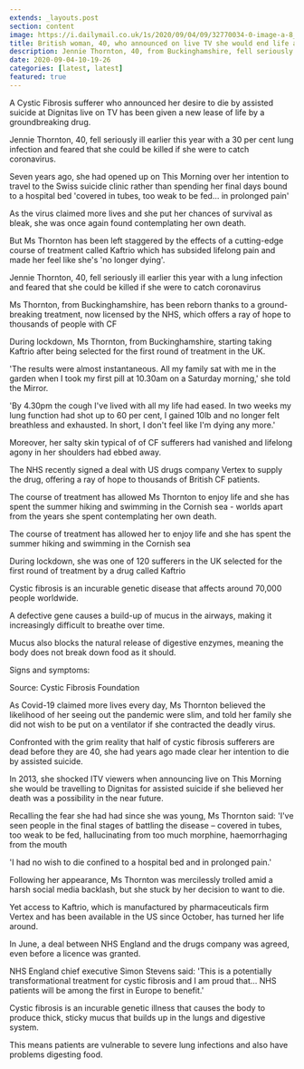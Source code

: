 ```yaml
---
extends: _layouts.post
section: content
image: https://i.dailymail.co.uk/1s/2020/09/04/09/32770034-0-image-a-8_1599208556616.jpg 
title: British woman, 40, who announced on live TV she would end life at Dignitas finds miracle cure 
description: Jennie Thornton, 40, from Buckinghamshire, fell seriously ill earlier this year with a 30 per cent lung infection and feared that she could be killed if she were to catch coronavirus. 
date: 2020-09-04-10-19-26 
categories: [latest, latest] 
featured: true 
--- 
```

A Cystic Fibrosis sufferer who announced her desire to die by assisted suicide at Dignitas live on TV has been given a new lease of life by a groundbreaking drug.

Jennie Thornton, 40, fell seriously ill earlier this year with a 30 per cent lung infection and feared that she could be killed if she were to catch coronavirus.  

Seven years ago, she had opened up on This Morning over her intention to travel to the Swiss suicide clinic rather than spending her final days bound to a hospital bed 'covered in tubes, too weak to be fed... in prolonged pain'

As the virus claimed more lives and she put her chances of survival as bleak, she was once again found contemplating her own death.  

But Ms Thornton has been left staggered by the effects of a cutting-edge course of treatment called Kaftrio which has subsided lifelong pain and made her feel like she's 'no longer dying'.  

Jennie Thornton, 40, fell seriously ill earlier this year with a lung infection and feared that she could be killed if she were to catch coronavirus

Ms Thornton, from Buckinghamshire, has been reborn thanks to a ground-breaking treatment, now licensed by the NHS, which offers a ray of hope to thousands of people with CF

During lockdown, Ms Thornton, from Buckinghamshire, starting taking Kaftrio after being selected for the first round of treatment in the UK.   

'The results were almost instantaneous. All my family sat with me in the garden when I took my first pill at 10.30am on a Saturday morning,' she told the Mirror.

'By 4.30pm the cough I've lived with all my life had eased. In two weeks my lung function had shot up to 60 per cent, I gained 10lb and no longer felt breathless and exhausted. In short, I don't feel like I'm dying any more.'

Moreover, her salty skin typical of of CF sufferers had vanished and lifelong agony in her shoulders had ebbed away. 

The NHS recently signed a deal with US drugs company Vertex to supply the drug, offering a ray of hope to thousands of British CF patients. 

The course of treatment has allowed Ms Thornton to enjoy life and she has spent the summer hiking and swimming in the Cornish sea - worlds apart from the years she spent contemplating her own death. 

 

The course of treatment has allowed her to enjoy life and she has spent the summer hiking and swimming in the Cornish sea

During lockdown, she was one of 120 sufferers in the UK selected for the first round of treatment by a drug called Kaftrio

Cystic fibrosis is an incurable genetic disease that affects around 70,000 people worldwide.

A defective gene causes a build-up of mucus in the airways, making it increasingly difficult to breathe over time.

Mucus also blocks the natural release of digestive enzymes, meaning the body does not break down food as it should.

Signs and symptoms:

Source: Cystic Fibrosis Foundation 

As Covid-19 claimed more lives every day, Ms Thornton believed the likelihood of her seeing out the pandemic were slim, and told her family she did not wish to be put on a ventilator if she contracted the deadly virus. 

Confronted with the grim reality that half of cystic fibrosis sufferers are dead before they are 40, she had years ago made clear her intention to die by assisted suicide.  

In 2013, she shocked ITV viewers when announcing live on This Morning she would be travelling to Dignitas for assisted suicide if she believed her death was a possibility in the near future.

Recalling the fear she had had since she was young, Ms Thornton said: 'I've seen people in the final stages of battling the disease – covered in tubes, too weak to be fed, hallucinating from too much morphine, haemorrhaging from the mouth

'I had no wish to die confined to a hospital bed and in prolonged pain.'  

Following her appearance, Ms Thornton was mercilessly trolled amid a harsh social media backlash, but she stuck by her decision to want to die.

Yet access to Kaftrio, which is manufactured by pharmaceuticals firm Vertex and has been available in the US since October, has turned her life around.

In June, a deal between NHS England and the drugs company was agreed, even before a licence was granted.

NHS England chief executive Simon Stevens said: 'This is a potentially transformational treatment for cystic fibrosis and I am proud that... NHS patients will be among the first in Europe to benefit.' 

Cystic fibrosis is an incurable genetic illness that causes the body to produce thick, sticky mucus that builds up in the lungs and digestive system. 

This means patients are vulnerable to severe lung infections and also have problems digesting food. 

